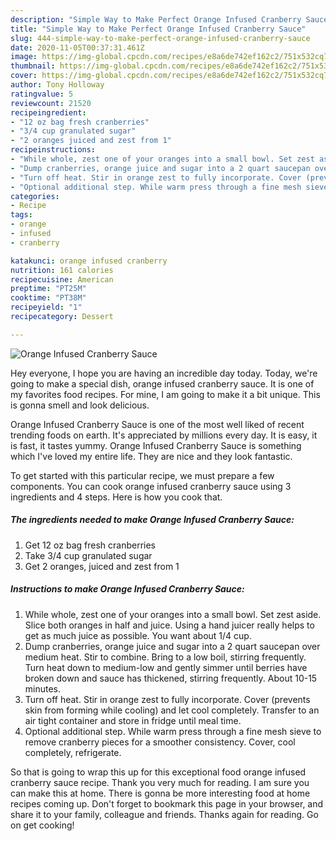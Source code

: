 ```yaml
---
description: "Simple Way to Make Perfect Orange Infused Cranberry Sauce"
title: "Simple Way to Make Perfect Orange Infused Cranberry Sauce"
slug: 444-simple-way-to-make-perfect-orange-infused-cranberry-sauce
date: 2020-11-05T00:37:31.461Z
image: https://img-global.cpcdn.com/recipes/e8a6de742ef162c2/751x532cq70/orange-infused-cranberry-sauce-recipe-main-photo.jpg
thumbnail: https://img-global.cpcdn.com/recipes/e8a6de742ef162c2/751x532cq70/orange-infused-cranberry-sauce-recipe-main-photo.jpg
cover: https://img-global.cpcdn.com/recipes/e8a6de742ef162c2/751x532cq70/orange-infused-cranberry-sauce-recipe-main-photo.jpg
author: Tony Holloway
ratingvalue: 5
reviewcount: 21520
recipeingredient:
- "12 oz bag fresh cranberries"
- "3/4 cup granulated sugar"
- "2 oranges juiced and zest from 1"
recipeinstructions:
- "While whole, zest one of your oranges into a small bowl. Set zest aside. Slice both oranges in half and juice. Using a hand juicer really helps to get as much juice as possible. You want about 1/4 cup."
- "Dump cranberries, orange juice and sugar into a 2 quart saucepan over medium heat. Stir to combine. Bring to a low boil, stirring frequently. Turn heat down to medium-low and gently simmer until berries have broken down and sauce has thickened, stirring frequently. About 10-15 minutes."
- "Turn off heat. Stir in orange zest to fully incorporate. Cover (prevents skin from forming while cooling) and let cool completely. Transfer to an air tight container and store in fridge until meal time."
- "Optional additional step. While warm press through a fine mesh sieve to remove cranberry pieces for a smoother consistency. Cover, cool completely, refrigerate."
categories:
- Recipe
tags:
- orange
- infused
- cranberry

katakunci: orange infused cranberry 
nutrition: 161 calories
recipecuisine: American
preptime: "PT25M"
cooktime: "PT38M"
recipeyield: "1"
recipecategory: Dessert

---
```



![Orange Infused Cranberry Sauce](https://img-global.cpcdn.com/recipes/e8a6de742ef162c2/751x532cq70/orange-infused-cranberry-sauce-recipe-main-photo.jpg)

Hey everyone, I hope you are having an incredible day today. Today, we're going to make a special dish, orange infused cranberry sauce. It is one of my favorites food recipes. For mine, I am going to make it a bit unique. This is gonna smell and look delicious.



Orange Infused Cranberry Sauce is one of the most well liked of recent trending foods on earth. It's appreciated by millions every day. It is easy, it is fast, it tastes yummy. Orange Infused Cranberry Sauce is something which I've loved my entire life. They are nice and they look fantastic.


To get started with this particular recipe, we must prepare a few components. You can cook orange infused cranberry sauce using 3 ingredients and 4 steps. Here is how you cook that.

<!--inarticleads1-->

##### The ingredients needed to make Orange Infused Cranberry Sauce:

1. Get 12 oz bag fresh cranberries
1. Take 3/4 cup granulated sugar
1. Get 2 oranges, juiced and zest from 1




<!--inarticleads2-->

##### Instructions to make Orange Infused Cranberry Sauce:

1. While whole, zest one of your oranges into a small bowl. Set zest aside. Slice both oranges in half and juice. Using a hand juicer really helps to get as much juice as possible. You want about 1/4 cup.
1. Dump cranberries, orange juice and sugar into a 2 quart saucepan over medium heat. Stir to combine. Bring to a low boil, stirring frequently. Turn heat down to medium-low and gently simmer until berries have broken down and sauce has thickened, stirring frequently. About 10-15 minutes.
1. Turn off heat. Stir in orange zest to fully incorporate. Cover (prevents skin from forming while cooling) and let cool completely. Transfer to an air tight container and store in fridge until meal time.
1. Optional additional step. While warm press through a fine mesh sieve to remove cranberry pieces for a smoother consistency. Cover, cool completely, refrigerate.




So that is going to wrap this up for this exceptional food orange infused cranberry sauce recipe. Thank you very much for reading. I am sure you can make this at home. There is gonna be more interesting food at home recipes coming up. Don't forget to bookmark this page in your browser, and share it to your family, colleague and friends. Thanks again for reading. Go on get cooking!
